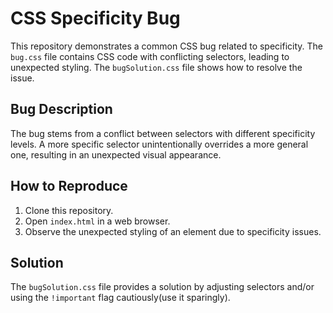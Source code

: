 # CSS Specificity Bug

This repository demonstrates a common CSS bug related to specificity.  The `bug.css` file contains CSS code with conflicting selectors, leading to unexpected styling. The `bugSolution.css` file shows how to resolve the issue.

## Bug Description

The bug stems from a conflict between selectors with different specificity levels. A more specific selector unintentionally overrides a more general one, resulting in an unexpected visual appearance.

## How to Reproduce

1. Clone this repository.
2. Open `index.html` in a web browser.
3. Observe the unexpected styling of an element due to specificity issues.

## Solution

The `bugSolution.css` file provides a solution by adjusting selectors and/or using the `!important` flag cautiously(use it sparingly).